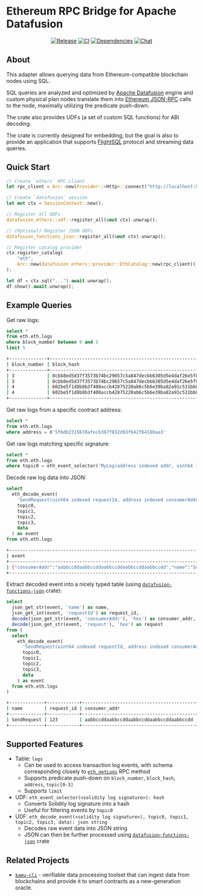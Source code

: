# Ethereum RPC Bridge for Apache Datafusion

<div align="center">

[![Release](https://img.shields.io/crates/v/datafusion-ethers?include_prereleases&logo=rust&logoColor=orange&style=for-the-badge)](https://crates.io/crates/datafusion-ethers)
[![CI](https://img.shields.io/github/actions/workflow/status/kamu-data/datafusion-ethers/build.yaml?logo=githubactions&label=CI&logoColor=white&style=for-the-badge&branch=master)](https://github.com/kamu-data/datafusion-ethers/actions)
[![Dependencies](https://deps.rs/repo/github/kamu-data/datafusion-ethers/status.svg?&style=for-the-badge)](https://deps.rs/repo/github/kamu-data/datafusion-ethers)
[![Chat](https://shields.io/discord/898726370199359498?style=for-the-badge&logo=discord&label=Discord)](https://discord.gg/nU6TXRQNXC)

</div>

## About
This adapter allows querying data from Ethereum-compatible blockchain nodes using SQL.

SQL queries are analyzed and optimized by [Apache Datafusion](https://github.com/apache/arrow-datafusion) engine and custom physical plan nodes translate them into [Ethereum JSON-RPC](https://ethereum.org/en/developers/docs/apis/json-rpc/) calls to the node, maximally utilizing the predicate push-down.

The crate also provides UDFs (a set of custom SQL functions) for ABI decoding.

The crate is currently designed for embedding, but the goal is also to provide an application that supports [FlightSQL](https://arrow.apache.org/docs/format/FlightSql.html) protocol and streaming data queries.

## Quick Start
```rust
// Create `ethers` RPC client
let rpc_client = Arc::new(Provider::<Http>::connect("http://localhost:8545").await);

// Create `datafusion` session
let mut ctx = SessionContext::new();

// Register all UDFs
datafusion_ethers::udf::register_all(&mut ctx).unwrap();

// (Optional) Register JSON UDFs
datafusion_functions_json::register_all(&mut ctx).unwrap();

// Register catalog provider
ctx.register_catalog(
    "eth",
    Arc::new(datafusion_ethers::provider::EthCatalog::new(rpc_client)),
);

let df = ctx.sql("...").await.unwrap();
df.show().await.unwrap();
```

## Example Queries
Get raw logs:
```sql
select *
from eth.eth.logs
where block_number between 0 and 5
limit 5
```
```sh
+--------------+------------------------------------------------------------------+-------------------+------------------------------------------------------------------+-----------+------------------------------------------+------------------------------------------------------------------+------------------------------------------------------------------+------------------------------------------------------------------+--------+--------------------------------------------------------------------------------------------------------------------------------------------------------------------------------------------------+
| block_number | block_hash                                                       | transaction_index | transaction_hash                                                 | log_index | address                                  | topic0                                                           | topic1                                                           | topic2                                                           | topic3 | data                                                                                                                                                                                             |
+--------------+------------------------------------------------------------------+-------------------+------------------------------------------------------------------+-----------+------------------------------------------+------------------------------------------------------------------+------------------------------------------------------------------+------------------------------------------------------------------+--------+--------------------------------------------------------------------------------------------------------------------------------------------------------------------------------------------------+
| 3            | 0cbb8ed5d37f3573b74bc29657c5a847decbb6305d5e4daf26e5f8aa5e64b9e1 | 0                 | ddba13f2509c99ce7f194cf77d754b4134255e24c1b104eddc4cb690c5582379 | 0         | 5fbdb2315678afecb367f032d93f642f64180aa3 | d9e93ef3ac030ca8925f1725575c96d8a49bd825c0843a168225c1bb686bba67 | 000000000000000000000000f39fd6e51aad88f6f4ce6ab8827279cfffb92266 | 000000000000000000000000000000000000000000000000000000000000007b |        |                                                                                                                                                                                                  |
| 3            | 0cbb8ed5d37f3573b74bc29657c5a847decbb6305d5e4daf26e5f8aa5e64b9e1 | 0                 | ddba13f2509c99ce7f194cf77d754b4134255e24c1b104eddc4cb690c5582379 | 1         | 5fbdb2315678afecb367f032d93f642f64180aa3 | da343a831f3915a0c465305afdd6b0f1c8a3c85635bb14272bf16b6de3664a51 | 0000000000000000000000005fbdb2315678afecb367f032d93f642f64180aa3 |                                                                  |        | 00000000000000000000000000000000000000000000000000000000000000200000000000000000000000000000000000000000000000000000000000000005612d626172000000000000000000000000000000000000000000000000000000 |
| 4            | 602be5f1d8b8b3f408accb42875220ab6c5b6e39ba82a91c531bb8bc9fef0954 | 0                 | 554478d501eee16dcd25f6bd30be3a2251daf9a02e643d152fcfc59934a87fbd | 0         | e7f1725e7734ce288f8367e1bb143e90bb3f0512 | d9e93ef3ac030ca8925f1725575c96d8a49bd825c0843a168225c1bb686bba67 | 000000000000000000000000f39fd6e51aad88f6f4ce6ab8827279cfffb92266 | 000000000000000000000000000000000000000000000000000000000000007b |        |                                                                                                                                                                                                  |
| 4            | 602be5f1d8b8b3f408accb42875220ab6c5b6e39ba82a91c531bb8bc9fef0954 | 0                 | 554478d501eee16dcd25f6bd30be3a2251daf9a02e643d152fcfc59934a87fbd | 1         | e7f1725e7734ce288f8367e1bb143e90bb3f0512 | da343a831f3915a0c465305afdd6b0f1c8a3c85635bb14272bf16b6de3664a51 | 000000000000000000000000e7f1725e7734ce288f8367e1bb143e90bb3f0512 |                                                                  |        | 00000000000000000000000000000000000000000000000000000000000000200000000000000000000000000000000000000000000000000000000000000005612d626172000000000000000000000000000000000000000000000000000000 |
+--------------+------------------------------------------------------------------+-------------------+------------------------------------------------------------------+-----------+------------------------------------------+------------------------------------------------------------------+------------------------------------------------------------------+------------------------------------------------------------------+--------+--------------------------------------------------------------------------------------------------------------------------------------------------------------------------------------------------+
```

Get raw logs from a specific contract address:
```sql
select *
from eth.eth.logs
where address = X'5fbdb2315678afecb367f032d93f642f64180aa3'
```

Get raw logs matching specific signature:
```sql
select *
from eth.eth.logs
where topic0 = eth_event_selector('MyLog(address indexed addr, uint64 indexed id)')
```

Decode raw log data into JSON:
```sql
select
  eth_decode_event(
    'SendRequest(uint64 indexed requestId, address indexed consumerAddr, bytes request)',
    topic0,
    topic1,
    topic2,
    topic3,
    data
  ) as event
from eth.eth.logs
```
```sh
+-----------------------------------------------------------------------------------------------------------------------+
| event                                                                                                                 |
+-----------------------------------------------------------------------------------------------------------------------+
| {"consumerAddr":"aabbccddaabbccddaabbccddaabbccddaabbccdd","name":"SendRequest","request":"ff00bbaa","requestId":123} |
+-----------------------------------------------------------------------------------------------------------------------+
```

Extract decoded event into a nicely typed table (using [`datafusion-functions-json`](https://github.com/datafusion-contrib/datafusion-functions-json) crate):
```sql
select
  json_get_str(event, 'name') as name,
  json_get_int(event, 'requestId') as request_id,
  decode(json_get_str(event, 'consumerAddr'), 'hex') as consumer_addr,
  decode(json_get_str(event, 'request'), 'hex') as request
from (
  select
    eth_decode_event(
      'SendRequest(uint64 indexed requestId, address indexed consumerAddr, bytes request)',
      topic0,
      topic1,
      topic2,
      topic3,
      data
    ) as event
  from eth.eth.logs
)
```
```sh
+-------------+------------+------------------------------------------+----------+
| name        | request_id | consumer_addr                            | request  |
+-------------+------------+------------------------------------------+----------+
| SendRequest | 123        | aabbccddaabbccddaabbccddaabbccddaabbccdd | ff00bbaa |
+-------------+------------+------------------------------------------+----------+
```

## Supported Features
- Table: `logs`
  - Can be used to access transaction log events, with schema corresponding closely to [`eth_getLogs`](https://ethereum.org/en/developers/docs/apis/json-rpc/#eth_getlogs) RPC method
  - Supports predicate push-down on `block_number`, `block_hash`, `address`, `topic[0-3]`
  - Supports `limit`
- UDF: `eth_event_selector(<solidity log signature>): hash`
  - Converts Solidity log signature into a hash
  - Useful for filtering events by `topic0`
- UDF: `eth_decode_event(<solidity log signature>), topic0, topic1, topic2, topic3, data): json string`
  - Decodes raw event data into JSON string
  - JSON can then be further processed using [`datafusion-functions-json`](https://github.com/datafusion-contrib/datafusion-functions-json) crate

## Related Projects
- [`kamu-cli`](https://github.com/kamu-data/kamu-cli) - verifiable data processing toolset that can ingest data from blockchains and provide it to smart contracts as a new-generation oracle.
